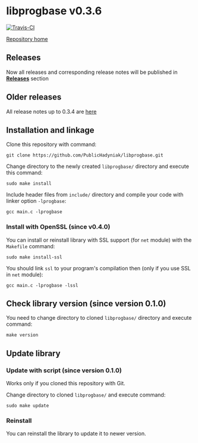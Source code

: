 # libprogbase v0.3.6

[![Travis-CI][travis-badge]][travis-builds]

[Repository home][home]

## Releases

Now all releases and corresponding release notes will be published in [__Releases__][releases] section

## Older releases

All release notes up to 0.3.4 are [here](/old_releases.md)

## Installation and linkage

Clone this repository with command:

```
git clone https://github.com/PublicHadyniak/libprogbase.git
```

Change directory to the newly created `libprogbase/` directory and execute this command:

```
sudo make install
```

Include header files from `include/` directory and compile your code with linker option `-lprogbase`:

```
gcc main.c -lprogbase
```

### Install with OpenSSL (since v0.4.0)

You can install or reinstall library with SSL support (for `net` module) with the `Makefile` command:

```
sudo make install-ssl
```

You should link `ssl` to your program's compilation then (only if you use SSL in `net` module):

```
gcc main.c -lprogbase -lssl
```

## Check library version (since version 0.1.0)

You need to change directory to cloned `libprogbase/` directory and execute command:

```
make version
```

## Update library

### Update with script (since version 0.1.0)

Works only if you cloned this repository with Git.

Change directory to cloned `libprogbase/` and execute command:

```
sudo make update
```

### Reinstall

You can reinstall the library to update it to newer version.

[home]: https://github.com/PublicHadyniak/libprogbase
[releases]: https://github.com/PublicHadyniak/libprogbase/releases
[travis-badge]: https://travis-ci.org/PublicHadyniak/libprogbase.svg?branch=master
[travis-builds]: https://travis-ci.org/PublicHadyniak/libprogbase/builds
